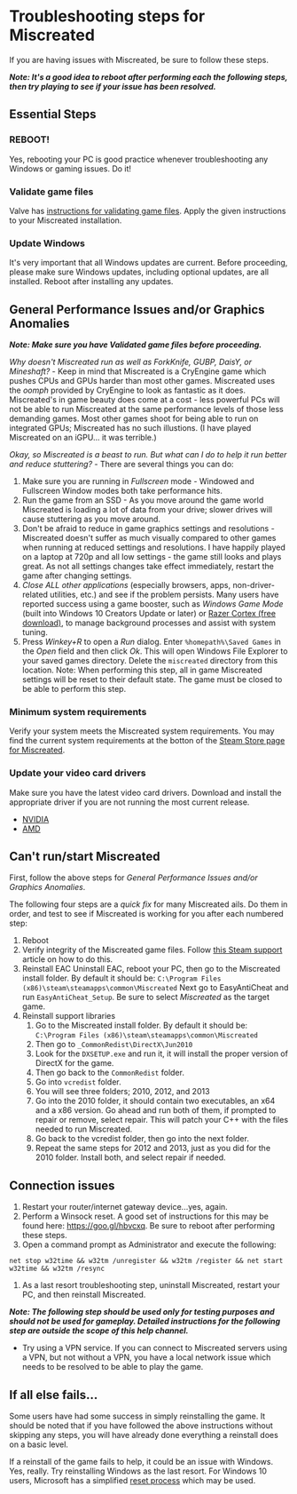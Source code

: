 # Troubleshooting steps for Miscreated
If you are having issues with Miscreated, be sure to follow these steps.

***Note: It's a good idea to reboot after performing each the following steps, then try playing to see if your issue has been resolved.***
## Essential Steps
### REBOOT!
Yes, rebooting your PC is good practice whenever troubleshooting any Windows or gaming issues. Do it!
### Validate game files
Valve has [instructions for validating game files](https://support.steampowered.com/kb_article.php?ref=2037-QEUH-3335). Apply the given instructions to your Miscreated installation.
### Update Windows
It's very important that all Windows updates are current. Before proceeding, please make sure Windows updates, including optional updates, are all installed. Reboot after installing any updates.
## General Performance Issues and/or Graphics Anomalies
***Note: Make sure you have Validated game files before proceeding.***

*Why doesn't Miscreated run as well as ForkKnife, GUBP, DaisY, or Mineshaft?* - Keep in mind that Miscreated is a CryEngine game which pushes CPUs and GPUs harder than most other games. Miscreated uses the *oomph* provided by CryEngine to look as fantastic as it does. Miscreated's in game beauty does come at a cost - less powerful PCs will not be able to run Miscreated at the same performance levels of those less demanding games. Most other games shoot for being able to run on integrated GPUs; Miscreated has no such illustions. (I have played Miscreated on an iGPU... it was terrible.)

*Okay, so Miscreated is a beast to run. But what can I do to help it run better and reduce stuttering?* - There are several things you can do:
1. Make sure you are running in *Fullscreen* mode - Windowed and Fullscreen Window modes both take performance hits.
1. Run the game from an SSD - As you move around the game world Miscreated is loading a lot of data from your drive; slower drives will cause stuttering as you move around.
1. Don't be afraid to reduce in game graphics settings and resolutions - Miscreated doesn't suffer as much visually compared to other games when running at reduced settings and resolutions. I have happily played on a laptop at 720p and all low settings - the game still looks and plays great. As not all settings changes take effect immediately, restart the game after changing settings.
1. *Close *ALL* other applications* (especially browsers, apps, non-driver-related utilities, etc.) and see if the problem persists.
  Many users have reported success using a game booster, such as *Windows Game Mode* (built into Windows 10 Creators Update or later) or [Razer Cortex (free download)](https://www2.razerzone.com/cortex/boost), to manage background processes and assist with system tuning.
1. Press *Winkey+R* to open a *Run* dialog. Enter `%homepath%\Saved Games` in the *Open* field and then click *Ok*. This will open Windows File Explorer to your saved games directory. Delete the `miscreated` directory from this location. Note: When performing this step, all in game Miscreated settings will be reset to their default state. The game must be closed to be able to perform this step.
### Minimum system requirements
Verify your system meets the Miscreated system requirements. You may find the current system requirements at the botton of the [Steam Store page for Miscreated](https://store.steampowered.com/app/299740/Miscreated/).
### Update your video card drivers
Make sure you have the latest video card drivers. Download and install the appropriate driver if you are not running the most current release.
* [NVIDIA](https://www.geforce.com/drivers)
* [AMD](http://support.amd.com/en-us/download)
## Can't run/start Miscreated
First, follow the above steps for *General Performance Issues and/or Graphics Anomalies*.

The following four steps are a *quick fix* for many Miscreated ails. Do them in order, and test to see if Miscreated is working for you after each numbered step:

1. Reboot
1. Verify integrity of the Miscreated game files. Follow [this Steam support](https://support.steampowered.com/kb_article.php?ref=2037-QEUH-3335) article on how to do this.
1. Reinstall EAC
Uninstall EAC, reboot your PC, then go to the Miscreated install folder. By default it should be: `C:\Program Files (x86)\steam\steamapps\common\Miscreated`
Next go to EasyAntiCheat and run `EasyAntiCheat_Setup`. Be sure to select *Miscreated* as the target game.
1. Reinstall support libraries
   1. Go to the Miscreated install folder. By default it should be: `C:\Program Files (x86)\steam\steamapps\common\Miscreated`
   1. Then go to `_CommonRedist\DirectX\Jun2010`
   1. Look for the `DXSETUP.exe` and run it, it will install the proper version of DirectX for the game. 
   1. Then go back to the `CommonRedist` folder.
   1. Go into `vcredist` folder. 
   1. You will see three folders; 2010, 2012, and 2013
   1. Go into the 2010 folder, it should contain two executables, an x64 and a x86 version. Go ahead and run both of them, if prompted to repair or remove, select repair. This will patch your C++ with the files needed to run Miscreated.
   1. Go back to the vcredist folder, then go into the next folder. 
   1. Repeat the same steps for 2012 and 2013, just as you did for the 2010 folder. Install both, and select repair if needed.

## Connection issues 
1. Restart your router/internet gateway device...yes, again.
1. Perform a Winsock reset. A good set of instructions for this may be found here: https://goo.gl/hbvcxq. Be sure to reboot after performing these steps.
1. Open a command prompt as Administrator and execute the following: 
```dos
net stop w32time && w32tm /unregister && w32tm /register && net start w32time && w32tm /resync
```
1. As a last resort troubleshooting step, uninstall Miscreated, restart your PC, and then reinstall Miscreated.

***Note: The following step should be used only for testing purposes and should not be used for gameplay. Detailed instructions for the following step are outside the scope of this help channel.***
* Try using a VPN service. If you can connect to Miscreated servers using a VPN, but not without a VPN, you have a local network issue which needs to be resolved to be able to play the game.

## If all else fails...
Some users have had some success in simply reinstalling the game. It should be noted that if you have followed the above instructions without skipping any steps, you will have already done everything a reinstall does on a basic level.

If a reinstall of the game fails to help, it could be an issue with Windows. Yes, really. Try reinstalling Windows as the last resort. For Windows 10 users, Microsoft has a simplified [reset process](https://support.microsoft.com/en-us/help/4026528/windows-reset-or-reinstall-windows-10) which may be used.

